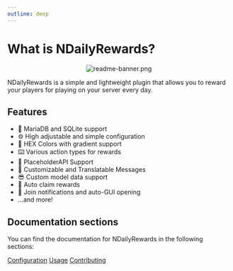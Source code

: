 ```yaml
---
outline: deep
---
```


# What is NDailyRewards?

<div align="center">

![readme-banner.png](/assets/ndailyrewards/readme-banner.png)

</div>

NDailyRewards is a simple and lightweight plugin that allows you to reward your players for playing on your server every day.

## Features

- 📇 MariaDB and SQLite support
- ⚙️ High adjustable and simple configuration
- 🌈 HEX Colors with gradient support
- ⌨️ Various action types for rewards
- 📄 PlaceholderAPI Support
- 📝 Customizable and Translatable Messages
- 😎 Custom model data support
- 🔁 Auto claim rewards
- 🔔 Join notifications and auto-GUI opening
- ...and more!

## Documentation sections

You can find the documentation for NDailyRewards in the following sections:

<a href="configuration/files" class="docs-button">Configuration</a>
<a href="usage/commands" class="docs-button">Usage</a>
<a href="development/dependencies" class="docs-button">Contributing</a>

